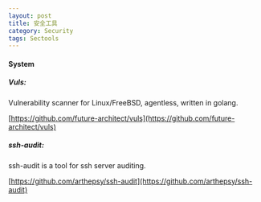 ```yaml
---
layout: post
title: 安全工具
category: Security
tags: Sectools
---
```



#### System

##### Vuls:
   Vulnerability scanner for Linux/FreeBSD, agentless, written in golang.

   [https://github.com/future-architect/vuls](https://github.com/future-architect/vuls)


##### ssh-audit:
  ssh-audit is a tool for ssh server auditing.

  [https://github.com/arthepsy/ssh-audit](https://github.com/arthepsy/ssh-audit)
